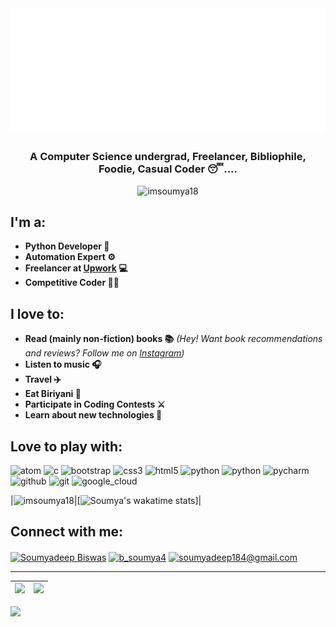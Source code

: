 <img src='https://github.com/imsoumya18/imsoumya18/raw/main/svg.svg'>

<h3 align="center">A Computer Science undergrad, Freelancer, Bibliophile, Foodie, Casual Coder 😴....</h3>
<p align="center"> <img src="https://komarev.com/ghpvc/?username=imsoumya18&label=Profile%20views&color=0e75b6&style=flat" alt="imsoumya18" /> </p>

## I'm a:
 - **Python Developer 🐍**
 - **Automation Expert ⚙️**
 - **Freelancer at [Upwork](https://www.upwork.com/o/profiles/users/~01dfd208b466fa8f0b/) 💻**
 - **Competitive Coder 🐱‍💻**

## I love to:
 - **Read (mainly non-fiction) books 📚**
  *(Hey! Want book recommendations and reviews?*
  *Follow me on [Instagram](https://www.instagram.com/b_soumya4/))*
 - **Listen to music 🎧**
 - **Travel ✈️**
 - **Eat Biriyani 🤤**
 - **Participate in Coding Contests ⚔️**
 - **Learn about new technologies 🤔**

## Love to play with:
<p align="left">
 <img src="https://upload.wikimedia.org/wikipedia/commons/e/e2/Atom_1.0_icon.png" alt="atom" width="35" height="35"/> 
 <img src="https://cdn.iconscout.com/icon/free/png-512/c-programming-569564.png" alt="c" width="35" height="35"/> 
 <img src="https://img.icons8.com/color/452/bootstrap.png" alt="bootstrap" width="35" height="35"/> 
 <img src="https://cdn3.iconfinder.com/data/icons/social-media-special/256/css3-512.png" alt="css3" width="30" height="30"/> 
 <img src="https://cdn1.iconfinder.com/data/icons/logotypes/32/badge-html-5-256.png" alt="html5" width="30" height="30"/> 
 <img src="https://cdn3.iconfinder.com/data/icons/logos-and-brands-adobe/512/267_Python-256.png" alt="python" width="30" height="30"/>
 <img src="https://img.icons8.com/color/452/selenium-test-automation.png" alt="python" width="30" height="30"/>
 <img src="https://upload.wikimedia.org/wikipedia/commons/thumb/1/1d/PyCharm_Icon.svg/768px-PyCharm_Icon.svg.png" alt="pycharm" width="30" height="30"/> 
 <img src="https://www.flaticon.com/svg/static/icons/svg/733/733553.svg" alt="github" width="30" height="30"/> 
 <img src="https://upload.wikimedia.org/wikipedia/commons/thumb/3/3f/Git_icon.svg/146px-Git_icon.svg.png" alt="git" width="30" height="30">
 <img src="https://www.vectorlogo.zone/logos/google_cloud/google_cloud-icon.svg" alt="google_cloud" width="30" height="30"></p>

|<img src="https://github-readme-stats.vercel.app/api/top-langs/?username=imsoumya18&theme=radical&text_color=fff&title_color=F58B02&icon_color=F58B02&layout=compact&hide_border=true" alt="imsoumya18" />|[![Soumya's wakatime stats](https://github-readme-stats.vercel.app/api/wakatime?username=imsoumya18)]|

 
## Connect with me:
<a href="https://www.linkedin.com/in/soumyadeep-biswas-4345a417b/" target="blank"><img align="center" src="https://www.flaticon.com/svg/static/icons/svg/174/174857.svg" alt="Soumyadeep Biswas" height="30" width="40" /></a>
<a href="https://www.instagram.com/b_soumya4/" target="blank"><img align="center" src="https://www.flaticon.com/svg/static/icons/svg/2111/2111463.svg" alt="b_soumya4" height="30" width="40" /></a>
<a href="mailto:soumyadeep184@gmail.com"><img align="center" src="https://www.flaticon.com/svg/static/icons/svg/732/732200.svg" alt="soumyadeep184@gmail.com" height="30" width="40" /></a>

<hr>

|<img src="https://github-readme-stats.vercel.app/api?username=imsoumya18&show_icons=true&theme=radical&text_color=fff&title_color=F58B02&icon_color=F58B02&hide_border=true"/>|<img src="https://github-readme-streak-stats.herokuapp.com/?user=imsoumya18&theme=radical&text_color=fff&title_color=F58B02&icon_color=F58B02&hide_border=true"/>|
|---|---|
<img src="https://activity-graph.herokuapp.com/graph?username=imsoumya18&theme=github&hide_border=true" />
